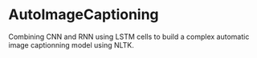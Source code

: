 # AutoImageCaptioning
Combining CNN and RNN using LSTM cells to build a complex automatic image captionning model using NLTK. 
